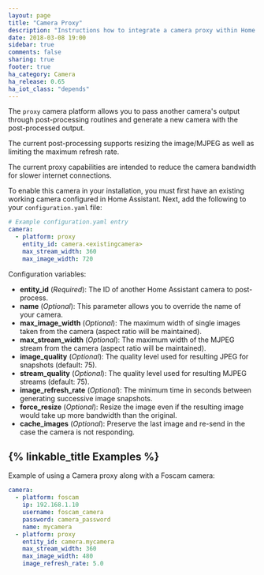 ```yaml
---
layout: page
title: "Camera Proxy"
description: "Instructions how to integrate a camera proxy within Home Assistant."
date: 2018-03-08 19:00
sidebar: true
comments: false
sharing: true
footer: true
ha_category: Camera
ha_release: 0.65
ha_iot_class: "depends"
---
```



The `proxy` camera platform allows you to pass another camera's output through post-processing routines and generate a new camera with the post-processed output.

The current post-processing supports resizing the image/MJPEG as well as limiting the maximum refresh rate.

The current proxy capabilities are intended to reduce the camera bandwidth for slower internet connections.

To enable this camera in your installation, you must first have an existing working camera configured in Home Assistant.  Next, add the following to your `configuration.yaml` file:

```yaml
# Example configuration.yaml entry
camera:
  - platform: proxy
    entity_id: camera.<existingcamera>
    max_stream_width: 360
    max_image_width: 720
```

Configuration variables:

- **entity_id** (*Required*): The ID of another Home Assistant camera to post-process.
- **name** (*Optional*): This parameter allows you to override the name of your camera.
- **max_image_width** (*Optional*): The maximum width of single images taken from the camera (aspect ratio will be maintained).
- **max_stream_width** (*Optional*): The maximum width of the MJPEG stream from the camera (aspect ratio will be maintained).
- **image_quality** (*Optional*): The quality level used for resulting JPEG for snapshots (default: 75).
- **stream_quality** (*Optional*): The quality level used for resulting MJPEG streams (default: 75).
- **image_refresh_rate** (*Optional*): The minimum time in seconds between generating successive image snapshots.
- **force_resize** (*Optional*): Resize the image even if the resulting image would take up more bandwidth than the original.
- **cache_images** (*Optional*): Preserve the last image and re-send in the case the camera is not responding.


## {% linkable_title Examples %}

Example of using a Camera proxy along with a Foscam camera:

```yaml
camera:
  - platform: foscam
    ip: 192.168.1.10
    username: foscam_camera
    password: camera_password
    name: mycamera
  - platform: proxy
    entity_id: camera.mycamera
    max_stream_width: 360
    max_image_width: 480
    image_refresh_rate: 5.0
```
